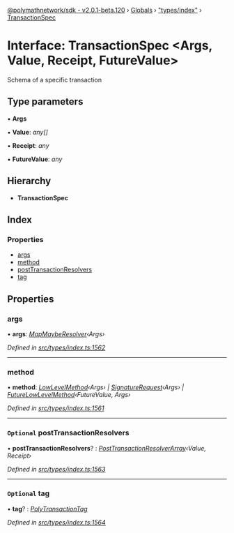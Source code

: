 [@polymathnetwork/sdk - v2.0.1-beta.120](../README.md) › [Globals](../globals.md) › ["types/index"](../modules/_types_index_.md) › [TransactionSpec](_types_index_.transactionspec.md)

# Interface: TransactionSpec <**Args, Value, Receipt, FutureValue**>

Schema of a specific transaction

## Type parameters

▪ **Args**

▪ **Value**: _any[]_

▪ **Receipt**: _any_

▪ **FutureValue**: _any_

## Hierarchy

- **TransactionSpec**

## Index

### Properties

- [args](_types_index_.transactionspec.md#args)
- [method](_types_index_.transactionspec.md#method)
- [postTransactionResolvers](_types_index_.transactionspec.md#optional-posttransactionresolvers)
- [tag](_types_index_.transactionspec.md#optional-tag)

## Properties

### args

• **args**: _[MapMaybeResolver](../modules/_types_index_.md#mapmayberesolver)‹Args›_

_Defined in [src/types/index.ts:1562](https://github.com/PolymathNetwork/polymath-sdk/blob/1da5bc5/src/types/index.ts#L1562)_

---

### method

• **method**: _[LowLevelMethod](../modules/_types_index_.md#lowlevelmethod)‹Args› | [SignatureRequest](../modules/_types_index_.md#signaturerequest)‹Args› | [FutureLowLevelMethod](_types_index_.futurelowlevelmethod.md)‹FutureValue, Args›_

_Defined in [src/types/index.ts:1561](https://github.com/PolymathNetwork/polymath-sdk/blob/1da5bc5/src/types/index.ts#L1561)_

---

### `Optional` postTransactionResolvers

• **postTransactionResolvers**? : _[PostTransactionResolverArray](../modules/_types_index_.md#posttransactionresolverarray)‹Value, Receipt›_

_Defined in [src/types/index.ts:1563](https://github.com/PolymathNetwork/polymath-sdk/blob/1da5bc5/src/types/index.ts#L1563)_

---

### `Optional` tag

• **tag**? : _[PolyTransactionTag](../enums/_types_index_.polytransactiontag.md)_

_Defined in [src/types/index.ts:1564](https://github.com/PolymathNetwork/polymath-sdk/blob/1da5bc5/src/types/index.ts#L1564)_
